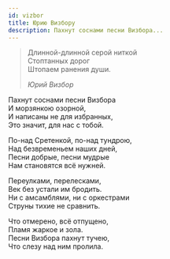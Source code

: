```yaml
---
id: vizbor
title: Юрию Визбору
description: Пахнут соснами песни Визбора...
---
```


> Длинной-длинной серой ниткой\
> Стоптанных дорог\
> Штопаем ранения души.
>
> _Юрий Визбор_

Пахнут соснами песни Визбора\
И морзянкою озорной,\
И написаны не для избранных,\
Это значит, для нас с тобой.

По-над Сретенкой, по-над тундрою,\
Над безвременьем наших дней,\
Песни добрые, песни мудрые\
Нам становятся всё нужней.

Переулками, перелесками,\
Век без устали им бродить.\
Ни с амсамблями, ни с оркестрами\
Струны тихие не сравнить.

Что отмерено, всё отпущено,\
Пламя жаркое и зола.\
Песни Визбора пахнут тучею,\
Что слезу над ним пролила.
